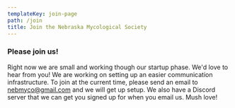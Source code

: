 ```yaml
---
templateKey: join-page
path: /join
title: Join the Nebraska Mycological Society
---
```

### Please join us!

Right now we are small and working though our startup phase. We'd love to hear from you! We are working on setting up an easier communication infrastructure. To join at the current time, please send an email to nebmyco@gmail.com and we will get up setup. We also have a Discord server that we can get you signed up for when you email us. Mush love! 
